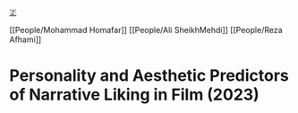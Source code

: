 [🇿](zotero://select/library/items/SG5GMAKB)

[[People/Mohammad Homafar]] [[People/Ali SheikhMehdi]] [[People/Reza Afhami]] 
# Personality and Aesthetic Predictors of Narrative Liking in Film (2023)


